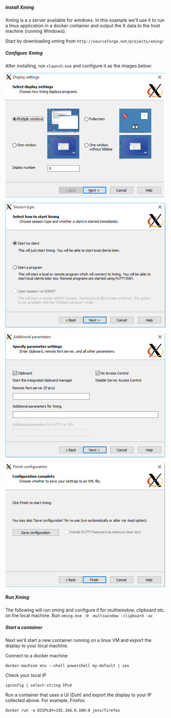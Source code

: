##### Install Xming
Xming is a x server available for windows. In this example we'll use it to run a linux application in a docker container and output the X data to the host machine (running Windows).

Start by downloading xming from `http://sourceforge.net/projects/xming/`

##### Configure Xming
After installing, run `xlaunch.exe` and configure it as the images below:

![alt text](xming-1.png "Configure xming")

![alt text](xming-2.png "Configure xming")

![alt text](xming-3.png "Configure xming")

![alt text](xming-4.png "Configure xming")

##### Run Xming
The following will run xming and configure it for multiwindow, clipboard etc. on the local machine.
Run `xming.exe :0 -multiwindow -clipboard -ac`

##### Start a container
Next we'll start a new container running on a linux VM and export the display to your local machine.

Connect to a docker machine
```
docker-machine env --shell powershell my-default | iex
```

Check your local IP
```
ipconfig | select-string IPv4
```

Run a container that uses a UI (Duh) and export the display to your IP collected above. For example, Firefox.
```
docker run -e DISPLAY=192.168.0.100:0 jess/firefox
```
